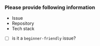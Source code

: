 ### Please provide following information

- Issue <add link to the issue>
- Repository <add link to the repo>
- Tech stack <languages required>

- [ ] is it a `beginner-friendly` issue?